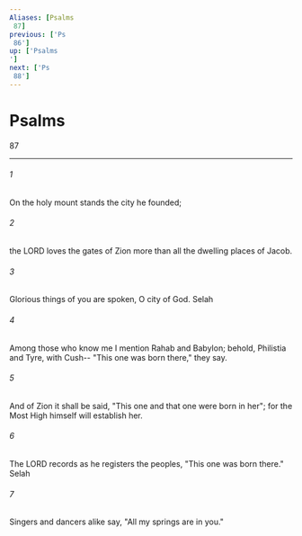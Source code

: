 ```yaml
---
Aliases: [Psalms 87]
previous: ['Ps 86']
up: ['Psalms']
next: ['Ps 88']
---
```

# Psalms 87

***
 

###### 1 
On the holy mount stands the city he founded;   

###### 2 
the LORD loves the gates of Zion  more than all the dwelling places of Jacob.   

###### 3 
Glorious things of you are spoken,  O city of God. Selah  

###### 4 
Among those who know me I mention Rahab and Babylon;  behold, Philistia and Tyre, with Cush--  "This one was born there," they say.   

###### 5 
And of Zion it shall be said,  "This one and that one were born in her";  for the Most High himself will establish her.   

###### 6 
The LORD records as he registers the peoples,  "This one was born there." Selah  

###### 7 
Singers and dancers alike say,  "All my springs are in you."
